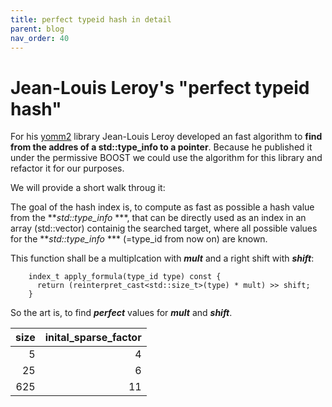 ```yaml
---
title: perfect typeid hash in detail
parent: blog
nav_order: 40
---
```


# Jean-Louis Leroy's "perfect typeid hash"

For his [yomm2](https://github.com/jll63/yomm2) library Jean-Louis Leroy developed an fast algorithm to **find from the addres of a std::type_info to a pointer**.
Because he published it under the permissive BOOST we could use the algorithm for this library and refactor it for our purposes.

We will provide a short walk throug  it:

The goal of the hash index is, to compute as fast as possible a hash value from the ***std::type_info* ***, that can be directly used as an index in an array (std::vector) containig the searched target, where all possible values for the ***std::type_info* *** (=type_id from now on) are known.

This function shall be a multiplcation with ***mult*** and a right shift with ***shift***:
```
    index_t apply_formula(type_id type) const {
      return (reinterpret_cast<std::size_t>(type) * mult) >> shift;
    }
```
So the art is, to find ***perfect*** values for ***mult*** and ***shift***.

| size    | inital_sparse_factor |
| ----: | -------------------: |
| 5       | 4   |          
| 25      | 6   |
| 625     | 11  |




